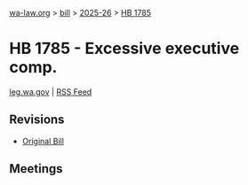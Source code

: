 [wa-law.org](/) > [bill](/bill/) > [2025-26](/bill/2025-26/) > [HB 1785](/bill/2025-26/hb/1785/)

# HB 1785 - Excessive executive comp.
[leg.wa.gov](https://app.leg.wa.gov/billsummary?BillNumber=1785&Year=2025&Initiative=false) | [RSS Feed](./rss.xml)

## Revisions
* [Original Bill](1/)

## Meetings
